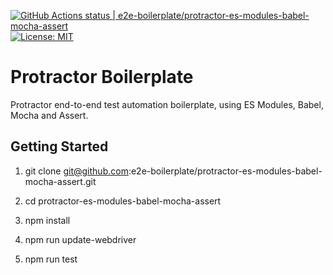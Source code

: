 [![GitHub Actions status | e2e-boilerplate/protractor-es-modules-babel-mocha-assert](https://github.com/e2e-boilerplate/protractor-es-modules-babel-mocha-assert/workflows/protractor-es-modules-babel-mocha-assert/badge.svg)](https://github.com/e2e-boilerplate/protractor-es-modules-babel-mocha-assert/actions?workflow=protractor-es-modules-babel-mocha-assert) [![License: MIT](https://img.shields.io/badge/License-MIT-yellow.svg)](https://opensource.org/licenses/MIT)

# Protractor Boilerplate

Protractor end-to-end test automation boilerplate, using ES Modules, Babel, Mocha and Assert.

## Getting Started

1. git clone git@github.com:e2e-boilerplate/protractor-es-modules-babel-mocha-assert.git

2. cd protractor-es-modules-babel-mocha-assert

3. npm install

4. npm run update-webdriver

5. npm run test
